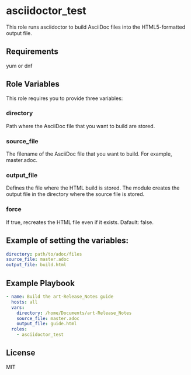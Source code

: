 # asciidoctor_test

This role runs asciidoctor to build AsciiDoc files into the HTML5-formatted output file.

## Requirements

yum or dnf

## Role Variables

This role requires you to provide three variables:

### directory
Path where the AsciiDoc file that you want to build are stored.

### source_file
The filename of the AsciiDoc file that you want to build. For example, master.adoc.

### output_file
Defines the file where the HTML build is stored.
The module creates the output file in the directory where the source file is stored.

### force
If true, recreates the HTML file even if it exists. Dafault: false.

## Example of setting the variables:

```yaml
directory: path/to/adoc/files
source_file: master.adoc
output_file: build.html
```

## Example Playbook

```yaml
- name: Build the art-Release_Notes guide
  hosts: all
  vars:
    directory: /home/Documents/art-Release_Notes
    source_file: master.adoc
    output_file: guide.html
  roles:
    - asciidoctor_test
```

## License

MIT
